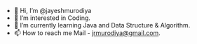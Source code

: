 - 👋 Hi, I’m @jayeshmurodiya
- 👀 I’m interested in Coding.
- 🌱 I’m currently learning Java and Data Structure & Algorithm.
- 📫 How to reach me Mail - jrmurodiya@gmail.com.

<!---
jayeshmurodiya/jayeshmurodiya is a ✨ special ✨ repository because its `README.md` (this file) appears on your GitHub profile.
You can click the Preview link to take a look at your changes.
--->
